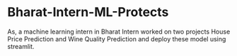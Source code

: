 # Bharat-Intern-ML-Protects
As, a machine learning intern in Bharat Intern worked on two projects House Price Prediction and Wine Quality Prediction and deploy these model using streamlit. 
